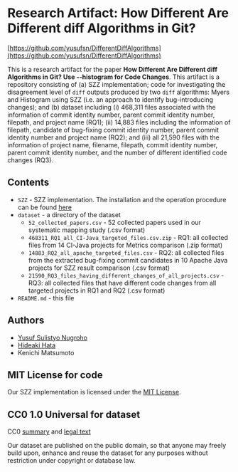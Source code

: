 # Research Artifact: How Different Are Different diff Algorithms in Git?

[https://github.com/yusufsn/DifferentDiffAlgorithms](https://github.com/yusufsn/DifferentDiffAlgorithms)

This is a research artifact for the paper **How Different Are Different diff Algorithms in Git? Use --histogram for Code Changes**. This artifact is a repository consisting of (a) SZZ implementation; code for investigating the disagreement level of `diff` outputs produced by two `diff` algorithms: Myers and Histogram using SZZ (i.e. an approach to identify bug-introducing changes); and (b) dataset including (i) 468,311 files associated with the information of commit identity number, parent commit identity number, filepath, and project name (RQ1); (ii) 14,883 files including the information of filepath, candidate of bug-fixing commit identity number, parent commit identity number and project name (RQ2); and (iii) all 21,590 files with the information of project name, filename, filepath, commit identity number, parent commit identity number, and the number of different identified code changes (RQ3). 


## Contents
* `SZZ` - SZZ implementation. The installation and the operation procedure can be found [here](https://github.com/yusufsn/DifferentDiffAlgorithms/blob/master/SZZ/INSTALL.md)
* `dataset` - a directory of the dataset
  * `52_collected_papers.csv` - 52 collected papers used in our systematic mapping study (.csv format)
  * `468311_RQ1_all_CI-Java_targeted_files.csv.zip` - RQ1: all collected files from 14 CI-Java projects for Metrics comparison (.zip format)
  * `14883_RQ2_all_apache_targeted_files.csv` - RQ2: all collected files from the extracted bug-fixing commit candidates in 10 Apache Java projects for SZZ result comparison (.csv format)
  * `21590_RQ3_files_having_different_changes_of_all_projects.csv` - RQ3: all collected files that have different code changes from all targeted projects in RQ1 and RQ2 (.csv format)
* `README.md` - this file

## Authors
* [Yusuf Sulistyo Nugroho](https://yusufsn.github.io/)
* [Hideaki Hata](https://hideakihata.github.io/)
* Kenichi Matsumoto

## MIT License for code
Our SZZ implementation is licensed under the [MIT License](LICENSE.md).

## CC0 1.0 Universal for dataset
CC0 [summary](https://creativecommons.org/publicdomain/zero/1.0/) and [legal text](https://creativecommons.org/publicdomain/zero/1.0/legalcode)

Our dataset are published on the public domain, so that anyone may freely build upon, enhance and reuse the dataset for any purposes without restriction under copyright or database law.
